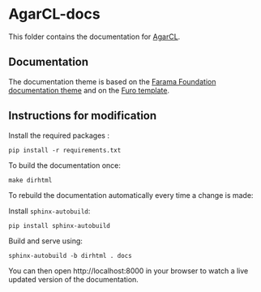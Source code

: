 # AgarCL-docs

This folder contains the documentation for [AgarCL](https://github.com/AgarCL/AgarCL).

## Documentation

The documentation theme is based on the [Farama Foundation documentation theme](https://github.com/Farama-Foundation/Celshast?tab=readme-ov-file#egg=furo) and on the [Furo template](https://github.com/pradyunsg/furo).

## Instructions for modification

Install the required packages :

```
pip install -r requirements.txt
```

To build the documentation once:

```
make dirhtml
```

To rebuild the documentation automatically every time a change is made:

Install `sphinx-autobuild`:

```
pip install sphinx-autobuild
```

Build and serve using:

```
sphinx-autobuild -b dirhtml . docs
```

You can then open http://localhost:8000 in your browser to watch a live updated version of the documentation.
